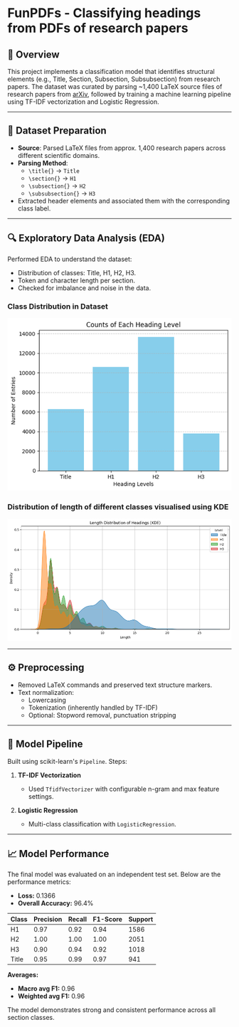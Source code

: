 # FunPDFs - Classifying headings from PDFs of research papers

## 📄 Overview

This project implements a classification model that identifies structural elements (e.g., Title, Section, Subsection, Subsubsection) from research papers. The dataset was curated by parsing ~1,400 LaTeX source files of research papers from [arXiv](https://arxiv.org), followed by training a machine learning pipeline using TF-IDF vectorization and Logistic Regression.

---
## 🧾 Dataset Preparation

- **Source**: Parsed LaTeX files from approx. 1,400 research papers across different scientific domains.
- **Parsing Method**:
  - `\title{}` → `Title`
  - `\section{}` → `H1`
  - `\subsection{}` → `H2`
  - `\subsubsection{}` → `H3`
- Extracted header elements and associated them with the corresponding class label.

---

## 🔍 Exploratory Data Analysis (EDA)

Performed EDA to understand the dataset:

- Distribution of classes: Title, H1, H2, H3.
- Token and character length per section.
- Checked for imbalance and noise in the data.

### Class Distribution in Dataset
![Class Distribution](class_distribution.png)

### Distribution of length of different classes visualised using KDE
![KDE Distribution](length_distribution.png)

---
## ⚙️ Preprocessing

- Removed LaTeX commands and preserved text structure markers.
- Text normalization:
  - Lowercasing
  - Tokenization (inherently handled by TF-IDF)
  - Optional: Stopword removal, punctuation stripping

---
## 🧠 Model Pipeline

Built using scikit-learn's `Pipeline`. Steps:

1. **TF-IDF Vectorization**
   - Used `TfidfVectorizer` with configurable n-gram and max feature settings.

2. **Logistic Regression**
   - Multi-class classification with `LogisticRegression`.
---

## 📈 Model Performance

The final model was evaluated on an independent test set. Below are the performance metrics:

- **Loss:** 0.1366
- **Overall Accuracy:** 96.4%

| Class   | Precision | Recall | F1-Score | Support |
|---------|-----------|--------|----------|---------|
| H1      | 0.97      | 0.92   | 0.94     | 1586    |
| H2      | 1.00      | 1.00   | 1.00     | 2051    |
| H3      | 0.90      | 0.94   | 0.92     | 1018    |
| Title   | 0.95      | 0.99   | 0.97     | 941     |

**Averages:**

- **Macro avg F1:** 0.96
- **Weighted avg F1:** 0.96

The model demonstrates strong and consistent performance across all section classes.
